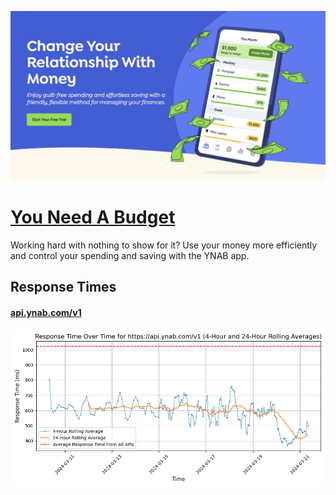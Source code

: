 [![Visit You Need A Budget](imagePreview.png)](https://api.youneedabudget.com)

# [You Need A Budget](https://api.youneedabudget.com)

Working hard with nothing to show for it? Use your money more efficiently and control your spending and saving with the YNAB app.

## Response Times

#### [api.ynab.com/v1](https://api.ynab.com/v1)

![api.ynab.com/v1](response-time-charts/6170692e796e61622e636f6d2f7631.png)
